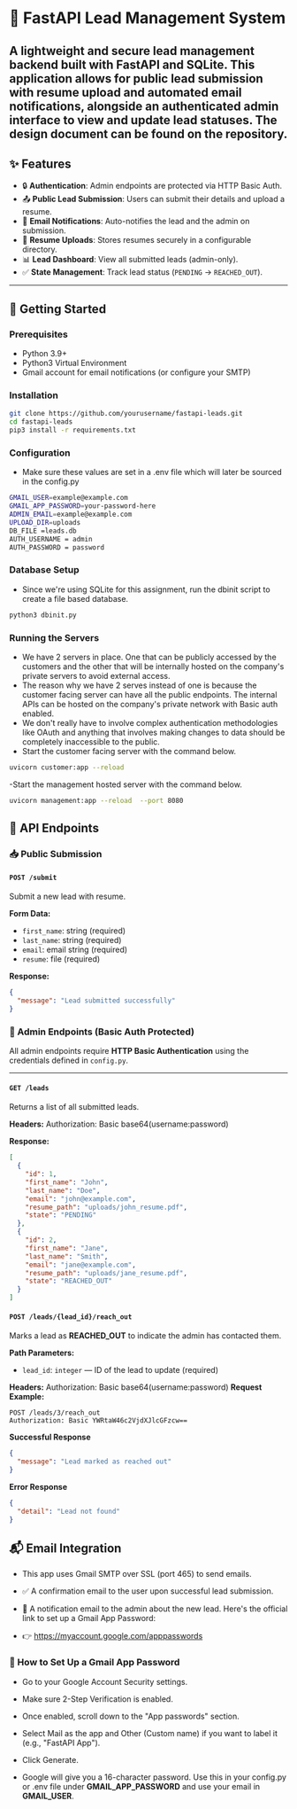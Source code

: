# 📇 FastAPI Lead Management System

A lightweight and secure lead management backend built with **FastAPI** and **SQLite**. This application allows for public lead submission with resume upload and automated email notifications, alongside an authenticated admin interface to view and update lead statuses.
The design document can be found on the repository.
---

## ✨ Features

- 🔒 **Authentication**: Admin endpoints are protected via HTTP Basic Auth.
- 📤 **Public Lead Submission**: Users can submit their details and upload a resume.
- 📧 **Email Notifications**: Auto-notifies the lead and the admin on submission.
- 📁 **Resume Uploads**: Stores resumes securely in a configurable directory.
- 📊 **Lead Dashboard**: View all submitted leads (admin-only).
- ✅ **State Management**: Track lead status (`PENDING` → `REACHED_OUT`).

---

## 🚀 Getting Started

### Prerequisites

- Python 3.9+
- Python3 Virtual Environment
- Gmail account for email notifications (or configure your SMTP)

### Installation

```bash
git clone https://github.com/yourusername/fastapi-leads.git
cd fastapi-leads
pip3 install -r requirements.txt
```

### Configuration

- Make sure these values are set in a .env file which will later be sourced in the config.py
```bash
GMAIL_USER=example@example.com
GMAIL_APP_PASSWORD=your-password-here
ADMIN_EMAIL=example@example.com
UPLOAD_DIR=uploads
DB_FILE =leads.db
AUTH_USERNAME = admin
AUTH_PASSWORD = password
```

### Database Setup
- Since we're using SQLite for this assignment, run the dbinit script to create a file based database.
```bash
python3 dbinit.py
```

### Running the Servers
- We have 2 servers in place. One that can be publicly accessed by the customers and the other
that will be internally hosted on the company's private servers to avoid external access.
- The reason why we have 2 serves instead of one is because the customer facing server can have all the public endpoints. The internal APIs can be hosted on the company's private network with Basic auth enabled.
- We don't really have to involve complex authentication methodologies like OAuth and anything that involves making changes to data should be completely inaccessible to the public.
- Start the customer facing server with the command below.
```bash
uvicorn customer:app --reload              
```
-Start the management hosted server with the command below.
```bash
uvicorn management:app --reload  --port 8080            
```

## 🔧 API Endpoints

### 📥 Public Submission

#### `POST /submit`

Submit a new lead with resume.

**Form Data:**

- `first_name`: string (required)  
- `last_name`: string (required)  
- `email`: email string (required)  
- `resume`: file (required)

**Response:**

```json
{
  "message": "Lead submitted successfully"
}
```


### 🔐 Admin Endpoints (Basic Auth Protected)

All admin endpoints require **HTTP Basic Authentication** using the credentials defined in `config.py`.

---

#### `GET /leads`

Returns a list of all submitted leads.

**Headers:**
Authorization: Basic base64(username:password)

**Response:**

```json
[
  {
    "id": 1,
    "first_name": "John",
    "last_name": "Doe",
    "email": "john@example.com",
    "resume_path": "uploads/john_resume.pdf",
    "state": "PENDING"
  },
  {
    "id": 2,
    "first_name": "Jane",
    "last_name": "Smith",
    "email": "jane@example.com",
    "resume_path": "uploads/jane_resume.pdf",
    "state": "REACHED_OUT"
  }
]
```
#### `POST /leads/{lead_id}/reach_out`

Marks a lead as **REACHED_OUT** to indicate the admin has contacted them.

**Path Parameters:**

- `lead_id`: `integer` — ID of the lead to update (required)

**Headers:**
Authorization: Basic base64(username:password)
**Request Example:**

```http
POST /leads/3/reach_out
Authorization: Basic YWRtaW46c2VjdXJlcGFzcw==
```
**Successful Response**
```json
{
  "message": "Lead marked as reached out"
}
```
**Error Response**
```json
{
  "detail": "Lead not found"
}
```

## 📬 Email Integration
- This app uses Gmail SMTP over SSL (port 465) to send emails.

- ✅ A confirmation email to the user upon successful lead submission.

- 🚨 A notification email to the admin about the new lead.
Here's the official link to set up a Gmail App Password:

- 👉 https://myaccount.google.com/apppasswords

### 🔐 How to Set Up a Gmail App Password
- Go to your Google Account Security settings.

- Make sure 2-Step Verification is enabled.

- Once enabled, scroll down to the "App passwords" section.

- Select Mail as the app and Other (Custom name) if you want to label it (e.g., "FastAPI App").

- Click Generate.

- Google will give you a 16-character password. Use this in your config.py or .env file under **GMAIL_APP_PASSWORD** and use your email in **GMAIL_USER**.
